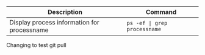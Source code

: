 
| Description  | Command |
| ------------- | ------------- |
|Display process information for processname| `ps -ef \| grep processname` |

Changing to test git pull
